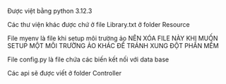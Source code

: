 Được việt bằng python 3.12.3

Các thư viện khác được chứ ở file Library.txt ở folder Resource

File myenv là file khi setup môi trường ảo NÊN XÓA FILE NÀY KHI MUỐN SETUP MỘT MÔI TRƯỜNG ẢO KHÁC ĐỂ TRÁNH XUNG ĐỘT PHẦN MỀM

File config.py là file chứa các biến kết nối với data base

Các api sẽ được viết ở folder Controller